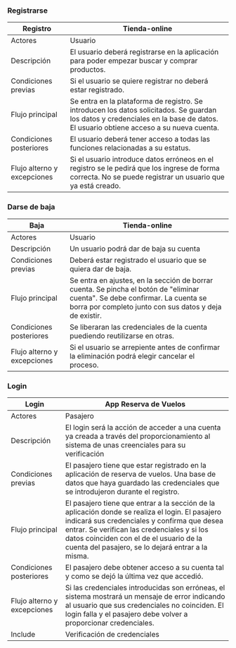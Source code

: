 <div align="justify">

### Registrarse
| Registro | Tienda-online |
| ---      | ---        |
| Actores  | Usuario    |
| Descripción | El usuario deberá registrarse en la aplicación para poder empezar buscar y comprar productos. |
| Condiciones previas | Si el usuario se quiere registrar no deberá estar registrado. |
| Flujo principal     | Se entra en la plataforma de registro. Se introducen los datos solicitados. Se guardan los datos y credenciales en la base de datos. El usuario obtiene acceso a su nueva cuenta. |
| Condiciones posteriores | El usuario deberá tener acceso a todas las funciones relacionadas a su estatus. |
| Flujo alterno y excepciones | Si el usuario introduce datos erróneos en el registro se le pedirá que los ingrese de forma correcta. No se puede registrar un usuario que ya está creado. |

### Darse de baja
| Baja | Tienda-online |
| ---  | ---        |
| Actores | Usuario |
| Descripción | Un usuario podrá dar de baja su cuenta |
| Condiciones previas | Deberá estar registrado el usuario que se quiera dar de baja. |
| Flujo principal     | Se entra en ajustes, en la sección de borrar cuenta. Se pincha el botón de "eliminar cuenta". Se debe confirmar. La cuenta se borra por completo junto con sus datos y deja de existir. |
| Condiciones posteriores | Se liberaran las credenciales de la cuenta puediendo reutilizarse en otras. |
| Flujo alterno y excepciones | Si el usuario se arrepiente antes de confirmar la eliminación podrá elegir cancelar el proceso. |


### Login
| Login   | App Reserva de Vuelos |
| ---     | ---           |
| Actores | Pasajero      |
| Descripción             | El login será la acción de acceder a una cuenta ya creada a través del proporcionamiento al sistema de unas creenciales para su verificación |
| Condiciones previas     | El pasajero tiene que estar registrado en la aplicación de reserva de vuelos. Una base de datos que haya guardado las credenciales que se introdujeron durante el registro. |
| Flujo principal         | El pasajero tiene que entrar a la sección de la aplicación donde se realiza el login. El pasajero indicará sus credenciales y confirma que desea entrar. Se verifican las credenciales y si los datos coinciden con el de el usuario de la cuenta del pasajero, se lo dejará entrar a la misma. |
| Condiciones posteriores | El pasajero debe obtener acceso a su cuenta tal y como se dejó la última vez que accedió. |
| Flujo alterno y excepciones | Si las credenciales introducidas son erróneas, el sistema mostrará un mensaje de error indicando al usuario que sus credenciales no coinciden. El login falla y el pasajero debe volver a proporcionar credenciales. |
| Include | Verificación de credenciales |

</div>
